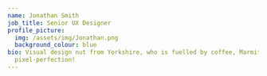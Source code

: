 ```yaml
---
name: Jonathan Smith
job_title: Senior UX Designer
profile_picture:
  img: /assets/img/Jonathan.png
  background_colour: blue
bio: Visual design nut from Yorkshire, who is fuelled by coffee, Marmite, and
  pixel-perfection!
---
```

